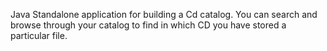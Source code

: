 Java Standalone application for building a Cd catalog. You can search and browse through your catalog to find in which CD you have stored a particular file.